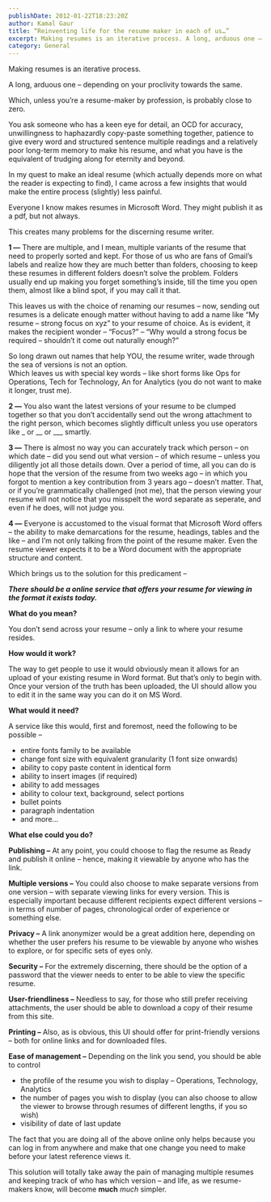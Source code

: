 ```yaml
---
publishDate: 2012-01-22T18:23:20Z
author: Kamal Gaur
title: “Reinventing life for the resume maker in each of us…” 
excerpt: Making resumes is an iterative process. A long, arduous one – depending on your proclivity towards the same. Which, unless you’re a resume-maker by profession,… 
category: General
---
```


Making resumes is an iterative process.

A long, arduous one – depending on your proclivity towards the same.

Which, unless you’re a resume-maker by profession, is probably close to zero.

You ask someone who has a keen eye for detail, an OCD for accuracy, unwillingness to haphazardly copy-paste something together, patience to give every word and structured sentence multiple readings and a relatively poor long-term memory to make his resume, and what you have is the equivalent of trudging along for eternity and beyond.

In my quest to make an ideal resume (which actually depends more on what the reader is expecting to find), I came across a few insights that would make the entire process (slightly) less painful.

Everyone I know makes resumes in Microsoft Word. They might publish it as a pdf, but not always.

This creates many problems for the discerning resume writer.

**1 —** There are multiple, and I mean, multiple variants of the resume that need to properly sorted and kept. For those of us who are fans of Gmail’s labels and realize how they are much better than folders, choosing to keep these resumes in different folders doesn’t solve the problem. Folders usually end up making you forget something’s inside, till the time you open them, almost like a blind spot, if you may call it that.

This leaves us with the choice of renaming our resumes – now, sending out resumes is a delicate enough matter without having to add a name like “My resume – strong focus on xyz” to your resume of choice. As is evident, it makes the recipient wonder – “Focus?” – “Why would a strong focus be required – shouldn’t it come out naturally enough?”

So long drawn out names that help YOU, the resume writer, wade through the sea of versions is not an option.  
Which leaves us with special key words – like short forms like Ops for Operations, Tech for Technology, An for Analytics (you do not want to make it longer, trust me).

**2 —** You also want the latest versions of your resume to be clumped together so that you don’t accidentally send out the wrong attachment to the right person, which becomes slightly difficult unless you use operators like \_ or \_\_ or \_\_\_ smartly.

**3 —** There is almost no way you can accurately track which person – on which date – did you send out what version – of which resume – unless you diligently jot all those details down. Over a period of time, all you can do is hope that the version of the resume from two weeks ago – in which you forgot to mention a key contribution from 3 years ago – doesn’t matter. That, or if you’re grammatically challenged (not me), that the person viewing your resume will not notice that you misspelt the word separate as seperate, and even if he does, will not judge you.

**4 —** Everyone is accustomed to the visual format that Microsoft Word offers – the ability to make demarcations for the resume, headings, tables and the like – and I’m not only talking from the point of the resume maker. Even the resume viewer expects it to be a Word document with the appropriate structure and content.

Which brings us to the solution for this predicament –

_**There should be a online service that offers your resume for viewing in the format it exists today.**_

**What do you mean?**

You don’t send across your resume – only a link to where your resume resides.

**How would it work?**

The way to get people to use it would obviously mean it allows for an upload of your existing resume in Word format. But that’s only to begin with. Once your version of the truth has been uploaded, the UI should allow you to edit it in the same way you can do it on MS Word.

**What would it need?**

A service like this would, first and foremost, need the following to be possible –

* entire fonts family to be available
* change font size with equivalent granularity (1 font size onwards)
* ability to copy paste content in identical form
* ability to insert images (if required)
* ability to add messages
* ability to colour text, background, select portions
* bullet points
* paragraph indentation
* and more…

**What else could you do?**

**Publishing –** At any point, you could choose to flag the resume as Ready and publish it online – hence, making it viewable by anyone who has the link.

**Multiple versions –** You could also choose to make separate versions from one version – with separate viewing links for every version. This is especially important because different recipients expect different versions – in terms of number of pages, chronological order of experience or something else.

**Privacy –** A link anonymizer would be a great addition here, depending on whether the user prefers his resume to be viewable by anyone who wishes to explore, or for specific sets of eyes only.

**Security –** For the extremely discerning, there should be the option of a password that the viewer needs to enter to be able to view the specific resume.

**User-friendliness –** Needless to say, for those who still prefer receiving attachments, the user should be able to download a copy of their resume from this site.

**Printing –** Also, as is obvious, this UI should offer for print-friendly versions – both for online links and for downloaded files.

**Ease of management –** Depending on the link you send, you should be able to control

* the profile of the resume you wish to display – Operations, Technology, Analytics
* the number of pages you wish to display (you can also choose to allow the viewer to browse through resumes of different lengths, if you so wish)
* visibility of date of last update

The fact that you are doing all of the above online only helps because you can log in from anywhere and make that one change you need to make before your latest reference views it.

This solution will totally take away the pain of managing multiple resumes and keeping track of who has which version – and life, as we resume-makers know, will become **much** _much_ simpler.
